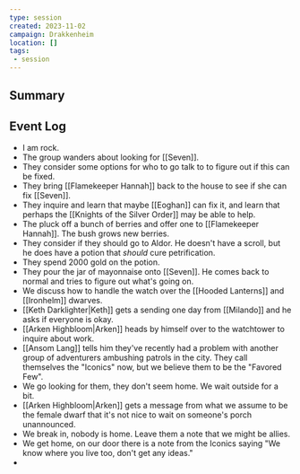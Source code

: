 ```yaml
---
type: session
created: 2023-11-02
campaign: Drakkenheim
location: []
tags:
 - session
---
```



## Summary

## Event Log

- I am rock.
- The group wanders about looking for [[Seven]].
- They consider some options for who to go talk to to figure out if this can be fixed.
- They bring [[Flamekeeper Hannah]] back to the house to see if she can fix [[Seven]].
- They inquire and learn that maybe [[Eoghan]] can fix it, and learn that perhaps the [[Knights of the Silver Order]] may be able to help.
- The pluck off a bunch of berries and offer one to [[Flamekeeper Hannah]]. The bush grows new berries.
- They consider if they should go to Aldor. He doesn't have a scroll, but he does have a potion that *should* cure petrification.
- They spend 2000 gold on the potion.
- They pour the jar of mayonnaise onto [[Seven]]. He comes back to normal and tries to figure out what's going on.
- We discuss how to handle the watch over the [[Hooded Lanterns]] and [[Ironhelm]] dwarves.
- [[Keth Darklighter|Keth]] gets a sending one day from [[Milando]] and he asks if everyone is okay.
- [[Arken Highbloom|Arken]] heads by himself over to the watchtower to inquire about work.
- [[Ansom Lang]] tells him they've recently had a problem with another group of adventurers ambushing patrols in the city.  They call themselves the "Iconics" now, but we believe them to be the "Favored Few".
- We go looking for them, they don't seem home. We wait outside for a bit.
- [[Arken Highbloom|Arken]] gets a message from what we assume to be the female dwarf that it's not nice to wait on someone's porch unannounced.
- We break in, nobody is home. Leave them a note that we might be allies.
- We get home, on our door there is a note from the Iconics saying "We know where you live too, don't get any ideas."
- 
